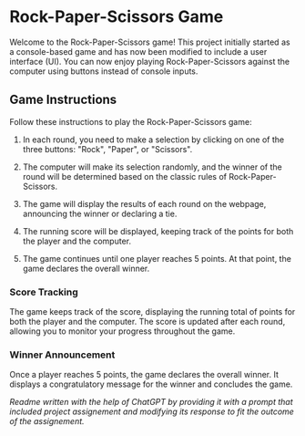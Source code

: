 # Rock-Paper-Scissors Game

Welcome to the Rock-Paper-Scissors game! This project initially started as a console-based game and has now been modified to include a user interface (UI). You can now enjoy playing Rock-Paper-Scissors against the computer using buttons instead of console inputs.

## Game Instructions

Follow these instructions to play the Rock-Paper-Scissors game:

1. In each round, you need to make a selection by clicking on one of the three buttons: "Rock", "Paper", or "Scissors".

2. The computer will make its selection randomly, and the winner of the round will be determined based on the classic rules of Rock-Paper-Scissors.

3. The game will display the results of each round on the webpage, announcing the winner or declaring a tie.

4. The running score will be displayed, keeping track of the points for both the player and the computer.

5. The game continues until one player reaches 5 points. At that point, the game declares the overall winner.

### Score Tracking

The game keeps track of the score, displaying the running total of points for both the player and the computer. The score is updated after each round, allowing you to monitor your progress throughout the game.

### Winner Announcement

Once a player reaches 5 points, the game declares the overall winner. It displays a congratulatory message for the winner and concludes the game.

*Readme written with the help of ChatGPT by providing it with a prompt that included project assignement and modifying its response to fit the outcome of the assignement.*
